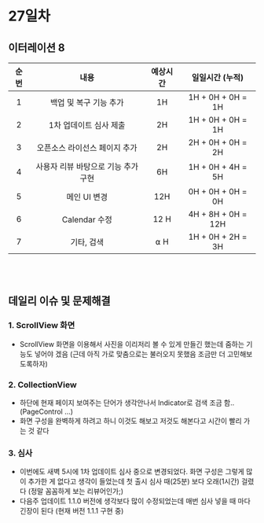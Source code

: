 # 27일차
## 이터레이션 8
|순번|내용|예상시간|일일시간 (누적)
|:---:|:-----:|:-------:|:-------:
|1|백업 및 복구 기능 추가| 1H | 1H + 0H + 0H = 1H
|2|1차 업데이트 심사 제출| 2H | 1H + 0H + 0H = 1H
|3|오픈소스 라이선스 페이지 추가| 2H | 2H + 0H + 0H = 2H
|4|사용자 리뷰 바탕으로 기능 추가 구현| 6H | 1H + 0H + 4H = 5H
|5|메인 UI 변경| 12H | 0H + 0H + 0H = 0H
|6|Calendar 수정| 12 H | 4H + 8H + 0H = 12H
|7|기타, 검색| ⍺ H | 1H + 0H + 2H = 3H


</br></br>
## 데일리 이슈 및 문제해결
### 1. ScrollView 화면
  - ScrollView 화면을 이용해서 사진을 이리저리 볼 수 있게 만들긴 했는데 줌하는 기능도 넣어야 겠음 (근데 아직 가로 맞춤으로는 불러오지 못했음 조금만 더 고민해보도록하자)
### 2. CollectionView
  - 하단에 현재 페이지 보여주는 단어가 생각안나서 Indicator로 검색 조금 함..(PageControl ...)
  - 화면 구성을 완벽하게 하려고 하니 이것도 해보고 저것도 해본다고 시간이 빨리 가는 것 같다 
### 3. 심사
  - 이번에도 새벽 5시에 1차 업데이트 심사 중으로 변경되었다. 화면 구성은 그렇게 많이 추가한 게 없다고 생각이 들었는데 첫 출시 심사 때(25분) 보다 오래(1시간) 걸렸다 (정말 꼼꼼하게 보는 리뷰어인가;)
  - 다음주 업데이트 1.1.0 버전에 생각보다 많이 수정되었는데 매번 심사 넣을 때 마다 긴장이 된다 (현재 버전 1.1.1 구현 중)
